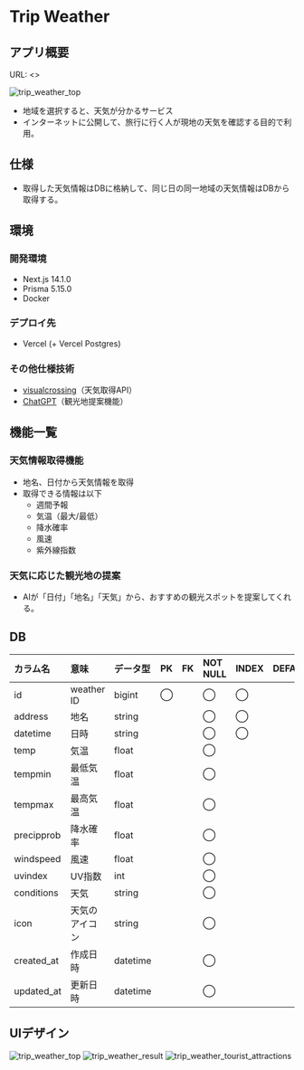 # Trip Weather

## アプリ概要

URL: <>

![trip_weather_top](https://github.com/makoto00000/trip_weather/assets/65654634/f98764eb-c0b7-473c-a41e-2615836efb39)

- 地域を選択すると、天気が分かるサービス
- インターネットに公開して、旅行に行く人が現地の天気を確認する目的で利用。

## 仕様

- 取得した天気情報はDBに格納して、同じ日の同一地域の天気情報はDBから取得する。

## 環境

### 開発環境

- Next.js 14.1.0
- Prisma 5.15.0
- Docker

### デプロイ先

- Vercel (+ Vercel Postgres)

### その他仕様技術

- [visualcrossing](https://www.visualcrossing.com/)（天気取得API）
- [ChatGPT](https://openai.com/chatgpt/)（観光地提案機能）

## 機能一覧

### 天気情報取得機能

- 地名、日付から天気情報を取得
- 取得できる情報は以下
  - 週間予報
  - 気温（最大/最低）
  - 降水確率
  - 風速
  - 紫外線指数

### 天気に応じた観光地の提案

- AIが「日付」「地名」「天気」から、おすすめの観光スポットを提案してくれる。

## DB

| カラム名   | 意味           | データ型 | PK   | FK   | NOT NULL | INDEX | DEFAULT |
| :--------- | :------------- | :------- | :--- | :--- | :------- | :---- | :------ |
| id         | weather ID     | bigint   | ◯   |      | ◯       | ◯    |         |
| address    | 地名           | string   |      |      | ◯       | ◯    |         |
| datetime   | 日時           | string   |      |      | ◯       | ◯    |         |
| temp       | 気温           | float    |      |      | ◯       |       |         |
| tempmin    | 最低気温       | float    |      |      | ◯       |       |         |
| tempmax    | 最高気温       | float    |      |      | ◯       |       |         |
| precipprob | 降水確率       | float    |      |      | ◯       |       |         |
| windspeed  | 風速           | float    |      |      | ◯       |       |         |
| uvindex    | UV指数         | int      |      |      | ◯       |       |         |
| conditions | 天気           | string   |      |      | ◯       |       |         |
| icon       | 天気のアイコン | string   |      |      | ◯       |       |         |
| created_at | 作成日時       | datetime |      |      | ◯       |       |         |
| updated_at | 更新日時       | datetime |      |      | ◯       |       |         |

## UIデザイン

![trip_weather_top](https://github.com/makoto00000/trip_weather/assets/65654634/f98764eb-c0b7-473c-a41e-2615836efb39)
![trip_weather_result](https://github.com/makoto00000/trip_weather/assets/65654634/ea0c4833-a283-4f4a-9efe-9f6b843e0d86)
![trip_weather_tourist_attractions](https://github.com/makoto00000/trip_weather/assets/65654634/03f6d939-d23b-4001-82c0-3325a8d64cc3)
